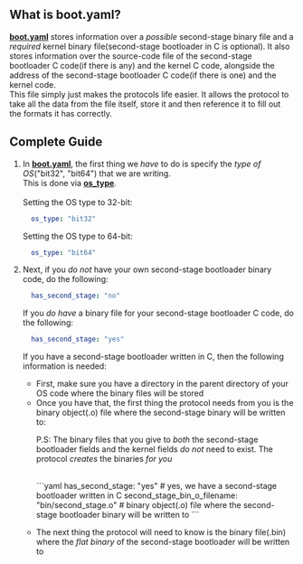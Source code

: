 ## What is boot.yaml?
<p><b><u>boot.yaml</u></b> stores information over a <i>possible</i> second-stage binary file and a <i>required</i> kernel binary file(second-stage bootloader in C is optional). It also stores information over the source-code file of the second-stage bootloader C code(if there is any) and the kernel C code, alongside the address of the second-stage bootloader C code(if there is one) and the kernel code.</br>This file simply just makes the protocols life easier. It allows the protocol to take all the data from the file itself, store it and then reference it to fill out the formats it has correctly.</br></p>

## Complete Guide
<ol>
  <li>In <b><u>boot.yaml</u></b>, the first thing we <i>have</i> to do is specify the <i>type of OS</i>("bit32", "bit64") that we are writing.</br>This is done via <b><u>os_type</u></b>.</br></br>Setting the OS type to 32-bit:</li>
  
  ```yaml
    os_type: "bit32"
  ```
  
  <p>Setting the OS type to 64-bit:</li>
  
  ```yaml
    os_type: "bit64"
  ```

  <li>Next, if you <i>do not</i> have your own second-stage bootloader binary code, do the following:</li>
  
  ```yaml
    has_second_stage: "no"
  ```
  
  <p>If you <i>do have</i> a binary file for your second-stage bootloader C code, do the following:</p>
  
  ```yaml
    has_second_stage: "yes"
  ```
  
  <p>If you have a second-stage bootloader written in C, then the following information is needed:</p>
  <ul>
    <li>First, make sure you have a directory in the parent directory of your OS code where the binary files will be stored</li>
    <li>Once you have that, the first thing the protocol needs from you is the binary object(.o) file where the second-stage binary will be written to:</li>
    <p>P.S: The binary files that you give to <i>both</i> the second-stage bootloader fields and the kernel fields <i>do not</i> need to exist. The protocol <i>creates</i> the binaries <i>for you</i></p></br>
    ```yaml
      has_second_stage: "yes" # yes, we have a second-stage bootloader written in C
      second_stage_bin_o_filename: "bin/second_stage.o" # binary object(.o) file where the second-stage bootloader binary will be written to
    ```
  </ul>
  <ul>
    <li>The next thing the protocol will need to know is the binary file(.bin) where the <i>flat binary</i> of the second-stage bootloader will be written to</li>
  </ul>
</ol>
